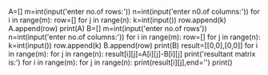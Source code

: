 A=[]
m=int(input('enter no.of rows:'))
n=int(input('enter n0.of columns:'))
for i in range(m):
    row=[]
    for j in range(n):
        k=int(input())
        row.append(k)
        A.append(row)
    print(A)
B=[]
m=int(input('enter no.of rows'))
n=int(input('enter no.of columns:'))
for i in range(m):
    row=[]
    for j in range(n):
        k=int(input())
        row.append(k)
        B.append(row)
        print(B)
result=[[0,0],[0,0]]
for i in range(m):
    for j in range(n):
        result[i][j]=A[i][j]-B[i][j]
        print('resultant matrix is:')
        for i in range(m):
            for j in range(n):
                print(result[i][j],end='')
                print()


